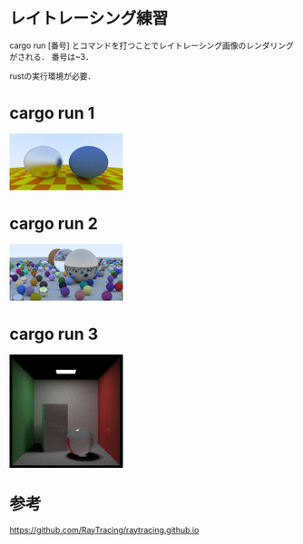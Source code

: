 # レイトレーシング練習

cargo run [番号] とコマンドを打つことでレイトレーシング画像のレンダリングがされる． 番号は~3．

rustの実行環境が必要．

# cargo run 1

![0](render/render0.png)

# cargo run 2

![1](render/render1.png)

# cargo run 3

![2](render/render2.png)

# 参考

https://github.com/RayTracing/raytracing.github.io
